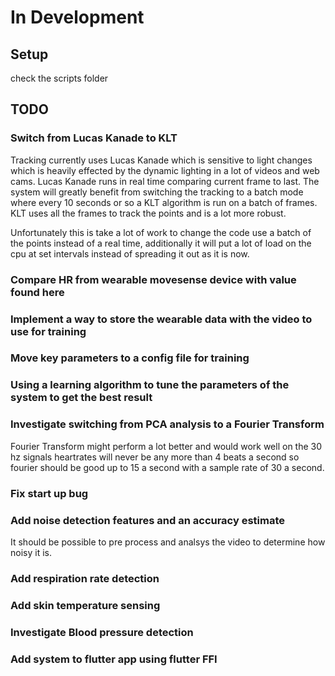 # In Development

## Setup

check the scripts folder

## TODO

### Switch from Lucas Kanade to KLT
Tracking currently uses Lucas Kanade which is sensitive to light changes which is heavily effected by the dynamic lighting in a lot of videos and web cams. Lucas Kanade runs in real time comparing current frame to last. The system will greatly benefit from switching the tracking to a batch mode where every 10 seconds or so a KLT algorithm is run on a batch of frames. KLT uses all the frames to track the points and is a lot more robust.

Unfortunately this is take a lot of work to change the code use a batch of the points instead of a real time, additionally it will put a lot of load on the cpu at set intervals instead of spreading it out as it is now.

### Compare HR from wearable movesense device with value found here

### Implement a way to store the wearable data with the video to use for training

### Move key parameters to a config file for training

### Using a learning algorithm to tune the parameters of the system to get the best result

### Investigate switching from PCA analysis to a Fourier Transform
Fourier Transform might perform a lot better and would work well on the 30 hz signals heartrates will never be any more than 4 beats a second so fourier should be good up to 15 a second with a sample rate of 30 a second. 

### Fix start up bug

### Add noise detection features and an accuracy estimate
It should be possible to pre process and analsys the video to determine how noisy it is.

### Add respiration rate detection

### Add skin temperature sensing

### Investigate Blood pressure detection

### Add system to flutter app using flutter FFI

